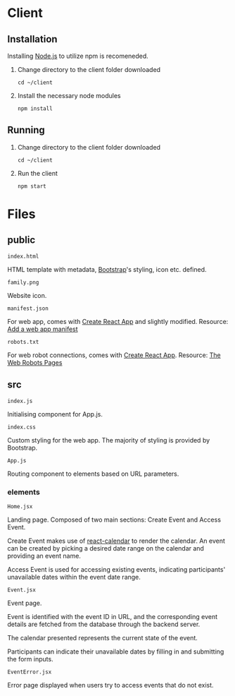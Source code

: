 # Client

## Installation

Installing [Node.js](https://nodejs.org/) to utilize npm is recomeneded.

1. Change directory to the client folder downloaded

    `cd ~/client`

2. Install the necessary node modules

    `npm install`

## Running

1. Change directory to the client folder downloaded

    `cd ~/client`

2. Run the client

    `npm start`

# Files

## public

`index.html`

HTML template with metadata, [Bootstrap](https://getbootstrap.com/)'s styling, icon etc. defined.

`family.png`

Website icon.

`manifest.json`

For web app, comes with [Create React App](https://github.com/facebook/create-react-app) and slightly modified. Resource: [Add a web app manifest](https://developers.google.com/web/fundamentals/web-app-manifest/)

`robots.txt`

For web robot connections, comes with [Create React App](https://github.com/facebook/create-react-app).
Resource: [The Web Robots Pages](https://www.robotstxt.org/robotstxt.html)

## src

`index.js`

Initialising component for App.js.

`index.css`

Custom styling for the web app. The majority of styling is provided by Bootstrap.

`App.js`

Routing component to elements based on URL parameters.

### elements

`Home.jsx`

Landing page. Composed of two main sections: Create Event and Access Event.

Create Event makes use of [react-calendar](https://github.com/wojtekmaj/react-calendar) to render the calendar. An event can be created by picking a desired date range on the calendar and providing an event name.

Access Event is used for accessing existing events, indicating participants' unavailable dates within the event date range.

`Event.jsx`

Event page.

Event is identified with the event ID in URL, and the corresponding event details are fetched from the database through the backend server.

The calendar presented represents the current state of the event.

Participants can indicate their unavailable dates by filling in and submitting the form inputs.

`EventError.jsx`

Error page displayed when users try to access events that do not exist.
